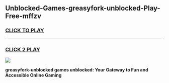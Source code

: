 
## Unblocked-Games-greasyfork-unblocked-Play-Free-mffzv
<h3>
<a href="https://premium76.site?title=greasyfork-unblocked&ref=18A1">CLICK TO PLAY</a></h3>
<hr>

<h3>
<a href="https://premium76.site?title=greasyfork-unblocked&ref=18A1">CLICK 2 PLAY</a>
  
</h3>

<a href="https://premium76.site?title=greasyfork-unblocked&ref=18A1"><img src="https://clearcache.store/games.png"></a>


**greasyfork-unblocked games unblocked: Your Gateway to Fun and Accessible Online Gaming**
